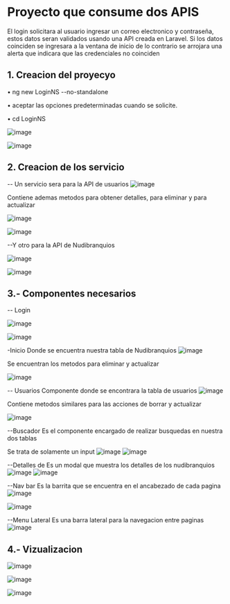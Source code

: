 # Proyecto que consume dos APIS

El login solicitara al usuario ingresar un correo electronico y contraseña, estos datos seran validados usando una API creada en Laravel. 
Si los datos coinciden se ingresara a la ventana de inicio de lo contrario se arrojara una alerta que indicara que las credenciales no coinciden

## 1. Creacion del proyecyo

• ng new LoginNS --no-standalone

• aceptar las opciones predeterminadas cuando se solicite.

• cd LoginNS


![image](https://github.com/user-attachments/assets/3fa30cab-107e-4aea-bc52-75ce71ed83ad)

![image](https://github.com/user-attachments/assets/16f21e9a-858a-4bee-a88e-e64fd9344ad1)


## 2. Creacion de los servicio
-- Un servicio sera para la API de usuarios
![image](https://github.com/user-attachments/assets/e558102d-206b-4f31-a8a2-8988e3b3213a)

Contiene ademas metodos para obtener detalles, para eliminar y para actualizar

![image](https://github.com/user-attachments/assets/310f4981-c252-4c0f-b58f-48d70f151d21)


![image](https://github.com/user-attachments/assets/82393a59-3c7e-4458-901e-ce9bb14838cd)


--Y otro para la API de Nudibranquios

![image](https://github.com/user-attachments/assets/149e181d-77b4-4c68-88e5-fbebd1658ba6)

![image](https://github.com/user-attachments/assets/c3a83199-d9a5-4f44-a47f-3c2b0cbb8416)


## 3.- Componentes necesarios 
-- Login

![image](https://github.com/user-attachments/assets/2bfe5c41-2425-4314-8dd9-09cca75e1faf)

![image](https://github.com/user-attachments/assets/4f726f1a-8810-448e-b6ac-4ba638f85292)


-Inicio
Donde se encuentra nuestra tabla de Nudibranquios
![image](https://github.com/user-attachments/assets/ff71136c-8e2f-4d3d-ab84-5e72c5487ac0)

Se encuentran los metodos para eliminar y actualizar 

![image](https://github.com/user-attachments/assets/581a7fa9-f00c-4441-a40a-7ae177f5ec42)


-- Usuarios
Componente donde se encontrara la tabla de usuarios
![image](https://github.com/user-attachments/assets/2ee8dca8-9420-42d1-aa42-4c323bf53b7e)

Contiene metodos similares para las acciones de borrar y actualizar


![image](https://github.com/user-attachments/assets/446c1a4a-83ad-4a30-b919-802024637e07)

--Buscador
Es el componente encargado de realizar busquedas en nuestra dos tablas

Se trata de solamente un input
![image](https://github.com/user-attachments/assets/2e895bda-f285-4219-b28d-7730a51e77c7)
![image](https://github.com/user-attachments/assets/da4b116f-bdf8-4f1b-a9b7-0df6b0ec71e2)

--Detalles de
Es un modal que muestra los detalles de los nudibranquios
![image](https://github.com/user-attachments/assets/ce5294f1-956e-4762-ad35-e748216a7eb5)
![image](https://github.com/user-attachments/assets/e7caa721-95fd-43d9-b5a1-5f9dbcf51e3d)

--Nav bar
Es la barrita que se encuentra en el ancabezado de cada pagina
![image](https://github.com/user-attachments/assets/9ad31cfd-239b-4c5b-b9d3-bc622b326545)

![image](https://github.com/user-attachments/assets/94fd8536-a3f2-4d8d-8ec7-d9e4f7adf80d)

--Menu Lateral
Es una barra lateral para la navegacion entre paginas
![image](https://github.com/user-attachments/assets/a12dffe2-9ebf-4e08-88be-160a2ac89c18)

## 4.- Vizualizacion

![image](https://github.com/user-attachments/assets/11a429f9-55d3-4438-bcb8-968f96aecdc4)


![image](https://github.com/user-attachments/assets/c858c29b-8f51-4f18-8e08-479a5da9251d)

![image](https://github.com/user-attachments/assets/859b470b-e523-4898-a7a2-4637d26d0263)









